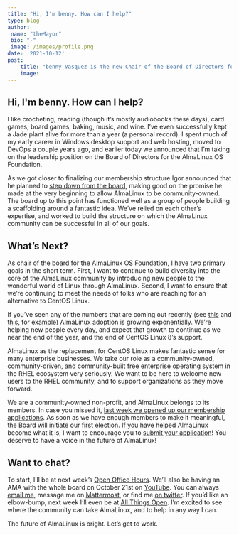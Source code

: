 ```yaml
---
title: "Hi, I'm benny. How can I help?"
type: blog
author: 
 name: "theMayor"
 bio: "-"
 image: /images/profile.png
date: '2021-10-12'
post:
    title: "benny Vasquez is the new Chair of the Board of Directors for the AlmaLinux OS Foundation."
    image: 
---
```


## Hi, I'm benny. How can I help?

I like crocheting, reading (though it’s mostly audiobooks these days), card games, board games, baking, music, and wine. I’ve even successfully kept a Jade plant alive for more than a year (a personal record). I spent much of my early career in Windows desktop support and web hosting, moved to DevOps a couple years ago, and earlier today we announced that I’m taking on the leadership position on the Board of Directors for the AlmaLinux OS Foundation. 

As we got closer to finalizing our membership structure Igor announced that he planned to [step down from the board](https://blog.cloudlinux.com/why-i-have-decided-to-step-down-from-the-almalinux-os-foundation-board), making good on the promise he made at the very beginning to allow AlmaLinux to be community-owned. The board up to this point has functioned well as a group of people building a scaffolding around a fantastic idea. We’ve relied on each other’s expertise, and worked to build the structure on which the AlmaLinux community can be successful in all of our goals. 

## What’s Next?

As chair of the board for the AlmaLinux OS Foundation, I have two primary goals in the short term. First, I want to continue to build diversity into the core of the AlmaLinux community by introducing new people to the wonderful world of Linux through AlmaLinux. Second, I want to ensure that we’re continuing to meet the needs of folks who are reaching for an alternative to CentOS Linux. 

If you’ve seen any of the numbers that are coming out recently (see [this](https://twitter.com/mattdm/status/1447224002448142337) and [this](https://twitter.com/carlwgeorge/status/1446193766830858241), for example) AlmaLinux adoption is growing exponentially. We’re helping new people every day, and expect that growth to continue as we near the end of the year, and the end of CentOS Linux 8’s support. 

AlmaLinux as the replacement for CentOS Linux makes fantastic sense for many enterprise businesses. We take our role as a community-owned, community-driven, and community-built free enterprise operating system in the RHEL ecosystem very seriously. We want to be here to welcome new users to the RHEL community, and to support organizations as they move forward.

We are a community-owned non-profit, and AlmaLinux belongs to its members. In case you missed it, [last week we opened up our membership applications](/blog/what-almalinux-foundation-membership-means-for-you/). As soon as we have enough members to make it meaningful, the Board will initiate our first election. If you have helped AlmaLinux become what it is, I want to encourage you to [submit your application](/members/)! You deserve to have a voice in the future of AlmaLinux! 

## Want to chat?

To start, I’ll be at next week’s [Open Office Hours](/blog/almalinux-open-office-hours/). We’ll also be having an AMA with the whole board on October 21st on [YouTube](https://www.youtube.com/watch?v=xS54wRKoUQk). You can always [email me](mailto:benny@almalinux.org), message me on [Mattermost](https://chat.almalinux.org/login), or find me [on twitter](https://twitter.com/bennyvasquez). If you’d like an elbow-bump, next week I’ll even be at [All Things Open](https://2021.allthingsopen.org/). I’m excited to see where the community can take AlmaLinux, and to help in any way I can. 

The future of AlmaLinux is bright. Let’s get to work.
